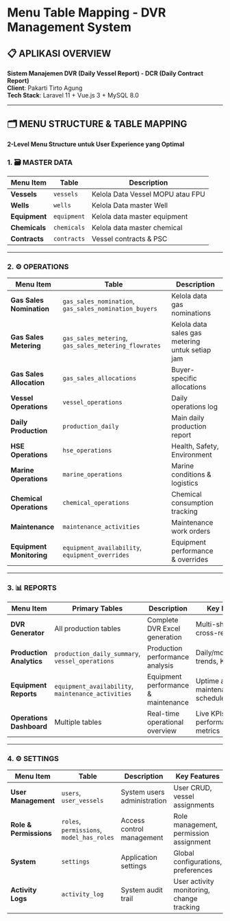 # Menu Table Mapping - DVR Management System

## **📋 APLIKASI OVERVIEW**
**Sistem Manajemen DVR (Daily Vessel Report) - DCR (Daily Contract Report)**  
**Client**: Pakarti Tirto Agung  
**Tech Stack**: Laravel 11 + Vue.js 3 + MySQL 8.0

---

## **🗂️ MENU STRUCTURE & TABLE MAPPING**
**2-Level Menu Structure untuk User Experience yang Optimal**

### **1. 🗃️ MASTER DATA**

| Menu Item | Table | Description |
|-----------|-------|-------------|
| **Vessels** | `vessels` | Kelola Data Vessel MOPU atau FPU |
| **Wells** | `wells` | Kelola Data master Well |
| **Equipment** | `equipment` | Kelola data master equipment |
| **Chemicals** | `chemicals` | Kelola data master chemical |
| **Contracts** | `contracts` | Vessel contracts & PSC |

---

### **2. ⚙️ OPERATIONS**

| Menu Item | Table | Description |
|-----------|-------|-------------|
| **Gas Sales Nomination** | `gas_sales_nomination`, `gas_sales_nomination_buyers` | Kelola data gas nominations |
| **Gas Sales Metering** | `gas_sales_metering`, `gas_sales_metering_flowrates` | Kelola data sales gas metering untuk setiap jam |
| **Gas Sales Allocation** | `gas_sales_allocations` | Buyer-specific allocations |
| **Vessel Operations** | `vessel_operations` | Daily operations log |
| **Daily Production** | `production_daily` | Main daily production report |
| **HSE Operations** | `hse_operations` | Health, Safety, Environment |
| **Marine Operations** | `marine_operations` | Marine conditions & logistics |
| **Chemical Operations** | `chemical_operations` | Chemical consumption tracking |
| **Maintenance** | `maintenance_activities` | Maintenance work orders |
| **Equipment Monitoring** | `equipment_availability`, `equipment_overrides` | Equipment performance & overrides |

---

### **3. 📊 REPORTS**

| Menu Item | Primary Tables | Description | Key Features |
|-----------|----------------|-------------|--------------|
| **DVR Generator** | All production tables | Complete DVR Excel generation | Multi-sheet export, cross-references |
| **Production Analytics** | `production_daily_summary`, `vessel_operations` | Production performance analysis | Daily/monthly/yearly trends, KPIs |
| **Equipment Reports** | `equipment_availability`, `maintenance_activities` | Equipment performance & maintenance | Uptime analysis, maintenance schedules |
| **Operations Dashboard** | Multiple tables | Real-time operational overview | Live KPIs, alerts, performance metrics |

---

### **4. ⚙️ SETTINGS**

| Menu Item | Table | Description | Key Features |
|-----------|-------|-------------|--------------|
| **User Management** | `users`, `user_vessels` | System users administration | User CRUD, vessel assignments |
| **Role & Permissions** | `roles`, `permissions`, `model_has_roles` | Access control management | Role management, permission assignment |
| **System** | `settings` | Application settings | Global configurations, preferences |
| **Activity Logs** | `activity_log` | System audit trail | User activity monitoring, change tracking |

